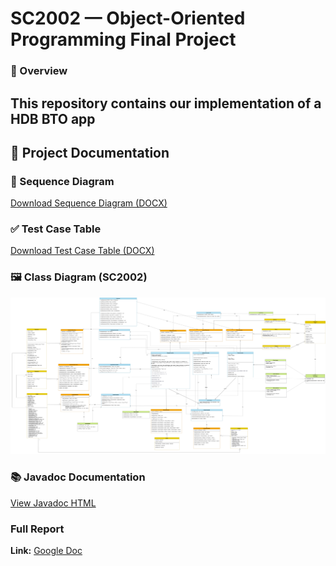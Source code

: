 # SC2002 — Object-Oriented Programming Final Project

### 🧾 Overview
This repository contains our implementation of a HDB BTO app
---
## 📂 Project Documentation

### 📄 Sequence Diagram  
[Download Sequence Diagram (DOCX)](SEQUENCE%20DIAGRAMS.docx)

### ✅ Test Case Table  
[Download Test Case Table (DOCX)](Test%20Case%20Table.docx)

### 🖼️ Class Diagram (SC2002)  
![Class Diagram](2002%20Class%20Diagram(2).jpg)

### 📚 Javadoc Documentation  
[View Javadoc HTML](Hdb/javadoc/doc/index.html)


### Full Report
**Link:** [Google Doc](https://docs.google.com/document/d/1B-u7ymmW_2W3GDOe6BVRbl9ay3D-ffNAdB1X4eFO40M/edit?usp=sharing)






